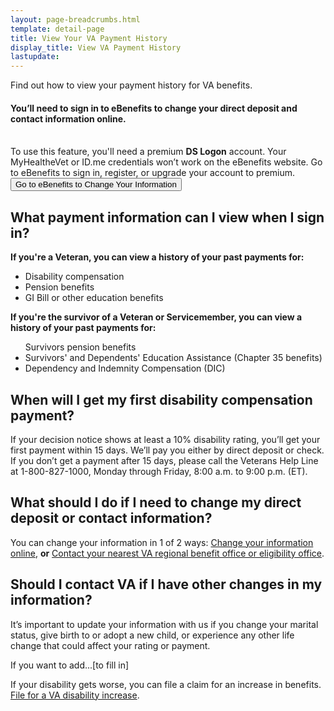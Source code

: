 ```yaml
---
layout: page-breadcrumbs.html
template: detail-page
title: View Your VA Payment History
display_title: View VA Payment History
lastupdate: 
---
```


<div itemscope itemtype="http://schema.org/FAQPage">
<div itemprop="description" class="va-introtext">

Find out how to view your payment history for VA benefits.
</div>

<div class="va-sign-in-alert usa-alert usa-alert-info">
  <div class="usa-alert-body">
    <h4 class="usa-alert-heading">You’ll need to sign in to eBenefits to change your direct deposit and contact information online.</h4>
  <p class="usa-alert-text"><br>
    To use this feature, you'll need a premium <b>DS Logon</b> account. Your MyHealtheVet or ID.me credentials won’t work on the eBenefits website. Go to eBenefits to sign in, register, or upgrade your account to premium.<br>
      <button class="usa-button-primary">Go to eBenefits to Change Your Information</button>
    </p>
  </div>
</div>

<div itemscope itemtype="http://schema.org/Question">

<h2 itemprop="name">What payment information can I view when I sign in?</h2>
<div itemprop="acceptedAnswer" itemscope itemtype="http://schema.org/Answer">
<div itemprop="text">

<b>If you're a Veteran, you can view a history of your past payments for:</b>
<ul>
<li>Disability compensation</li>
<li>Pension benefits</li>
<li>GI Bill or other education benefits</li>
</ul>

<b>If you're the survivor of a Veteran or Servicemember, you can view a history of your past payments for:</b>
<ul>Survivors pension benefits
<li>Survivors' and Dependents' Education Assistance (Chapter 35 benefits)</li>
<li>Dependency and Indemnity Compensation (DIC)</li>

</div>
</div>
</div>

<div itemscope itemtype="http://schema.org/Question">

<h2 itemprop="name">When will I get my first disability compensation payment?</h2>
<div itemprop="acceptedAnswer" itemscope itemtype="http://schema.org/Answer">
<div itemprop="text">

If your decision notice shows at least a 10% disability rating, you’ll get your first payment within 15 days. We’ll pay you either by direct deposit or check. If you don’t get a payment after 15 days, please call the Veterans Help Line at 1-800-827-1000, Monday through Friday, 8:00 a.m. to 9:00 p.m. (ET).

</div>
</div>
</div>

<div itemscope itemtype="http://schema.org/Question">

<h2 itemprop="name">What should I do if I need to change my direct deposit or contact information?</h2>
<div itemprop="acceptedAnswer" itemscope itemtype="http://schema.org/Answer">
<div itemprop="text">

You can change your information in 1 of 2 ways:
<a href="/change-direct-deposit-and-contact-information/">Change your information online</a>, <b>or</b>
<a href="/facilities/">Contact your nearest VA regional benefit office or eligibility office</a>.

</div>
</div>
</div>
</div>

<div itemscope itemtype="http://schema.org/Question">

<h2 itemprop="name">Should I contact VA if I have other changes in my information?</h2>
<div itemprop="acceptedAnswer" itemscope itemtype="http://schema.org/Answer">
<div itemprop="text">

It’s important to update your information with us if you change your marital status, give birth to or adopt a new child, or experience any other life change that could affect your rating or payment.

If you want to add...[to fill in]

If your disability gets worse, you can file a claim for an increase in benefits.
<a href="/disability-benefits/increase-claims-testing/">File for a VA disability increase</a>.
</div>
</div>
</div>
</div>
